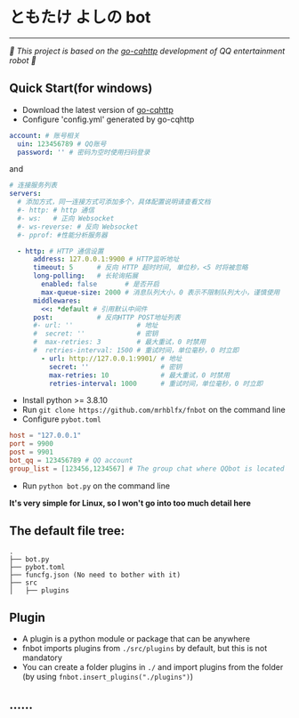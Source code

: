 # ともたけ よしの bot
*******************
_🌱 This project is based on the [go-cqhttp](https://github.com/Mrs4s/go-cqhttp) development of QQ entertainment robot 🌱_


## Quick Start(for windows)
+ Download the latest version of [go-cqhttp](https://github.com/Mrs4s/go-cqhttp)
+ Configure 'config.yml' generated by go-cqhttp
```yml
account: # 账号相关
  uin: 123456789 # QQ账号
  password: '' # 密码为空时使用扫码登录
```
and
```yml
# 连接服务列表
servers:
  # 添加方式，同一连接方式可添加多个，具体配置说明请查看文档
  #- http: # http 通信
  #- ws:   # 正向 Websocket
  #- ws-reverse: # 反向 Websocket
  #- pprof: #性能分析服务器

  - http: # HTTP 通信设置
      address: 127.0.0.1:9900 # HTTP监听地址
      timeout: 5      # 反向 HTTP 超时时间, 单位秒，<5 时将被忽略
      long-polling:   # 长轮询拓展
        enabled: false       # 是否开启
        max-queue-size: 2000 # 消息队列大小，0 表示不限制队列大小，谨慎使用
      middlewares:
        <<: *default # 引用默认中间件
      post:           # 反向HTTP POST地址列表
      #- url: ''                # 地址
      #  secret: ''             # 密钥
      #  max-retries: 3         # 最大重试，0 时禁用
      #  retries-interval: 1500 # 重试时间，单位毫秒，0 时立即
        - url: http://127.0.0.1:9901/ # 地址
          secret: ''                  # 密钥
          max-retries: 10             # 最大重试，0 时禁用
          retries-interval: 1000      # 重试时间，单位毫秒，0 时立即
```

+ Install python >= 3.8.10
+ Run `git clone https://github.com/mrhblfx/fnbot` on the command line
+ Configure `pybot.toml`
```toml
host = "127.0.0.1"
port = 9900
post = 9901
bot_qq = 123456789 # QQ account
group_list = [123456,1234567] # The group chat where QQbot is located
```

+ Run `python bot.py` on the command line

**It's very simple for Linux, so I won't go into too much detail here**


## The default file tree:
```
.
├── bot.py
├── pybot.toml
├── funcfg.json (No need to bother with it)
├── src
│   ├── plugins
```


## Plugin
- A plugin is a python module or package that can be anywhere
- fnbot imports plugins from `./src/plugins` by default, but this is not mandatory
- You can create a folder plugins in `./` and import plugins from the folder (by using `fnbot.insert_plugins("./plugins")`)

## ......


